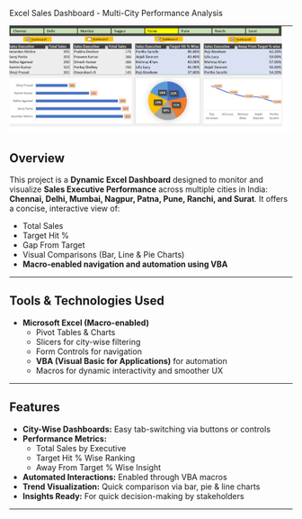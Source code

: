 Excel Sales Dashboard - Multi-City Performance Analysis

![Dashboard Preview](https://github.com/namansingla05/excel_sales_dashboard/blob/main/Sales_DashBoard.png)

## Overview

This project is a **Dynamic Excel Dashboard** designed to monitor and visualize **Sales Executive Performance** across multiple cities in India: **Chennai, Delhi, Mumbai, Nagpur, Patna, Pune, Ranchi, and Surat**. It offers a concise, interactive view of:
- Total Sales
- Target Hit %
- Gap From Target
- Visual Comparisons (Bar, Line & Pie Charts)
- **Macro-enabled navigation and automation using VBA**

---

## Tools & Technologies Used

- **Microsoft Excel (Macro-enabled)**
  - Pivot Tables & Charts
  - Slicers for city-wise filtering
  - Form Controls for navigation
  - **VBA (Visual Basic for Applications)** for automation
  - Macros for dynamic interactivity and smoother UX

---

## Features

- **City-Wise Dashboards:** Easy tab-switching via buttons or controls
- **Performance Metrics:**
  - Total Sales by Executive
  - Target Hit % Wise Ranking
  - Away From Target % Wise Insight
- **Automated Interactions:** Enabled through VBA macros
- **Trend Visualization:** Quick comparison via bar, pie & line charts
- **Insights Ready:** For quick decision-making by stakeholders

---
